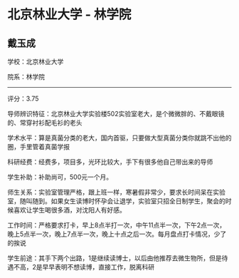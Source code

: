# 北京林业大学 - 林学院

## 戴玉成

学校：北京林业大学

院系：林学院

* * *

评分：3.75

导师辨识特征：北京林业大学实验楼502实验室老大，是个微微胖的、不戴眼镜的、常穿衬衫配毛衫的老头

学术水平：算是真菌分类的老大，国内首驱，只要做大型真菌分类你就跳不出他的圈，手里管着真菌学报

科研经费：经费多，项目多，光环比较大，手下有很多他自己带出来的导师

学生补助：补助尚可，500元一个月。

师生关系：实验室管理严格，跟上班一样，寒暑假非常少，要求长时间呆在实验室，随叫随到。如果女生读博时怀孕会让退学，实验室只招全日制学生，聚会的时候喜欢让学生喝很多酒，对沈阳人有好感。

工作时间：严格要求打卡，早上8点半打一次，中午11点半一次，下午2点一次，晚上5点半一次，晚上7点半一次，晚上十点之后一次。每月盘点打卡情况，少了的挨说

学生前途：其手下两个出路，1是继续读博士，以后由他推荐去微生物所，但是待遇不高，2是早早表明不想读博，直接工作，脱离科研